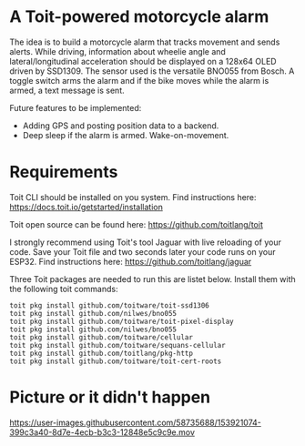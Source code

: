 # A Toit-powered motorcycle alarm

The idea is to build a motorcycle alarm that tracks movement and sends alerts. While driving, information about wheelie angle and lateral/longitudinal acceleration should be displayed on a 128x64 OLED driven by SSD1309. The sensor used is the versatile BNO055 from Bosch. A toggle switch arms the alarm and if the bike moves while the alarm is armed, a text message is sent.

Future features to be implemented:
- Adding GPS and posting position data to a backend.
- Deep sleep if the alarm is armed. Wake-on-movement.


# Requirements

Toit CLI should be installed on you system. Find instructions here:
https://docs.toit.io/getstarted/installation

Toit open source can be found here:
https://github.com/toitlang/toit

I strongly recommend using Toit's tool Jaguar with live reloading of your code. Save your Toit file and two seconds later your code runs on your ESP32. Find instructions here:
https://github.com/toitlang/jaguar

Three Toit packages are needed to run this are listet below. Install them with the following toit commands:
```
toit pkg install github.com/toitware/toit-ssd1306
toit pkg install github.com/nilwes/bno055
toit pkg install github.com/toitware/toit-pixel-display
toit pkg install github.com/nilwes/bno055
toit pkg install github.com/toitware/cellular
toit pkg install github.com/toitware/sequans-cellular
toit pkg install github.com/toitlang/pkg-http
toit pkg install github.com/toitware/toit-cert-roots
```

# Picture or it didn't happen

https://user-images.githubusercontent.com/58735688/153921074-399c3a40-8d7e-4ecb-b3c3-12848e5c9c9e.mov

